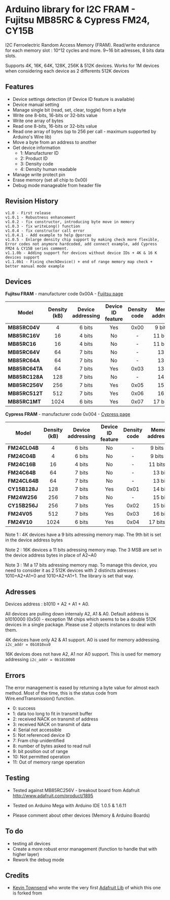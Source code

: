 Arduino library for I2C FRAM - Fujitsu MB85RC & Cypress FM24, CY15B
==============

I2C Ferroelectric Random Access Memory (FRAM). Read/write endurance for each memory slot : 10^12 cycles and more.
9~16 bit adresses, 8 bits data slots.

Supports 4K, 16K, 64K, 128K, 256K & 512K devices. Works for 1M devices when considering each device as 2 differents 512K devices


## Features ##
- Device settings detection (if Device ID feature is available)
- Device manual setting
- Manage single bit (read, set, clear, toggle) from a byte
- Write one 8-bits, 16-bits or 32-bits value
- Write one array of bytes 
- Read one 8-bits, 16-bits or 32-bits value
- Read one array of bytes (up to 256 per call - maximum supported by Arduino's Wire lib)
- Move a byte from an address to another
- Get device information
	- 1: Manufacturer ID
	- 2: Product ID
	- 3: Density code
	- 4: Density human readable
- Manage write protect pin
- Erase memory (set all chip to 0x00)
- Debug mode manageable from header file

## Revision History ##


    v1.0 - First release
	v1.0.1 - Robustness enhancement
	v1.0.2 - fix constructor, introducing byte move in memory
	v1.0.3 - fix writeLong() function
	v1.0.4 - fix constructor call error
	v1.0.4.1 - Add example to help @porcao
	v1.0.5 - Enlarge density chip support by making check more flexible, Error codes not anymore hardcoded, add connect example, add Cypress FM24 & CY15B series comment.
	v1.1.0b - Adding support for devices without device IDs + 4K & 16 K devices support
	v1.1.0b1 - Fixing checkDevice() + end of range memory map check + better manual mode example



## Devices ##

**Fujitsu FRAM** - manufacturer code 0x00A - [Fujitsu page](http://www.fujitsu.com/us/products/devices/semiconductor/memory/fram/lineup/index.html)

|  Model | Density (kB) | Device addressing | Device ID feature | Density code | Memory addressing | Tested |
|  ------ | :------: | :------: | :------: | :------: | :------: | :------: |
|  **MB85RC04V** | 4 | 6 bits | Yes | 0x00 | 9 bits (1) | No |
|  **MB85RC16V** | 16 | 4 bits | No | - | 11 bits (2) | No |
|  **MB85RC16** | 16 | 4 bits | No | - | 11 bits (2) | No |
|  **MB85RC64V** | 64 | 7 bits | No | - | 13 bits | No |
|  **MB85RC64A** | 64 | 7 bits | No | - | 13 bits | No |
|  **MB85RC64TA** | 64 | 7 bits | Yes | 0x03 | 13 bits | No |
|  **MB85RC128A** | 128 | 7 bits | No | - | 14 bits | No |
|  **MB85RC256V** | 256 | 7 bits | Yes | 0x05 | 15 bits | Yes |
|  **MB85RC512T** | 512 | 7 bits | Yes | 0x06 | 16 bits | No |
|  **MB85RC1MT** | 1024 | 6 bits | Yes | 0x07 | 17 bits (3) | No |

**Cypress FRAM** - manufacturer code 0x004 - [Cypress page](http://www.cypress.com/products/f-ram-serial)

|  Model | Density (kB) | Device addressing | Device ID feature | Density code | Memory addressing | Tested |
|  ------ | :------: | :------: | :------: | :------: | :------: | :------: |
|  **FM24CL04B** | 4 | 6 bits | No | - | 9 bits (1) | No |
|  **FM24C04B** | 4 | 6 bits | No | - | 9 bits (1) | No |
|  **FM24C16B** | 16 | 4 bits | No | - | 11 bits (2) | No |
|  **FM24C64B** | 64 | 7 bits | No | - | 13 bits | No |
|  **FM24CL64B** | 64 | 7 bits | No | - | 13 bits | No |
|  **CY15B128J** | 128 | 7 bits | Yes | 0x01 | 14 bits | No |
|  **FM24W256** | 256 | 7 bits | No | - | 15 bits | No |
|  **CY15B256J** | 256 | 7 bits | Yes | 0x02 | 15 bits | No |
|  **FM24V05** | 512 | 7 bits | Yes | 0x03 | 16 bits | No |
|  **FM24V10** | 1024 | 6 bits | Yes | 0x04 | 17 bits (3) | No |	


Note 1 : 4K devices have a 9 bits adressing memory map. The 9th bit is set in the device address bytes

Note 2 : 16K devices a 11 bits adressing memory map. The 3 MSB are set in the device address bytes in place of A2~A0

Note 3 : 1M a 17 bits adressing memory map. To manage this device, you need to consider it as 2 512K devices with 2 distincts adresses : 1010+A2+A1+0 and 1010+A2+A1+1. The library is set that way.


## Adresses ##
Devices address : b1010 + A2 + A1 + A0.

All devices are pulling down internaly A2, A1 & A0. Default address is b1010000 (0x50) - exception 1M chips which seems to be a double 512K devices in a single package. Please use 2 objects instances to deal with them.

4K devices have only A2 & A1 support. A0 is used for memory addressing. `i2c_addr = 0b1010xx0`

16K devices does not have A2, A1 nor A0 support. This is used for memory addressing `i2c_addr = 0b1010000`



## Errors ##
The error management is eased by returning a byte value for almost each method. Most of the time, this is the status code from Wire.endTransmission() function.
- 0: success
- 1: data too long to fit in transmit buffer
- 2: received NACK on transmit of address
- 3: received NACK on transmit of data
- 4: Serial not accessible
- 5: Not referenced device ID
- 7: Fram chip unidentified
- 8: number of bytes asked to read null
- 9: bit position out of range
- 10: Not permitted operation
- 11: Out of memory range operation

## Testing ##
- Tested against MB85RC256V - breakout board from Adafruit http://www.adafruit.com/product/1895
- Tested on Arduino Mega with Arduino IDE 1.0.5 & 1.6.11

- Please comment about other devices (Memory & Arduino Boards)

## To do ##
- testing all devices
- Create a more robust error management (function to handle that with higher layer)
- Rework the debug mode

## Credits ##
- [Kevin Townsend](https://github.com/microbuilder) who wrote the very first [Adafruit Lib](https://github.com/adafruit/Adafruit_FRAM_I2C) of which this one is forked from